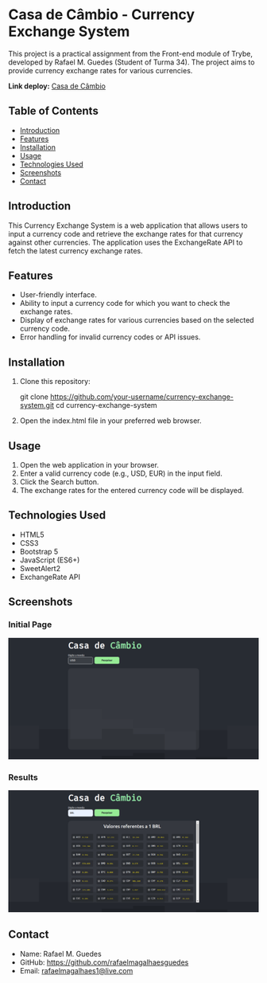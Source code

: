 # Casa de Câmbio - Currency Exchange System

This project is a practical assignment from the Front-end module of Trybe, developed by Rafael M. Guedes (Student of Turma 34). The project aims to provide currency exchange rates for various currencies.

**Link deploy:** <a href="https://casa-de-cambios-rafaelmagalhaesguedes.vercel.app/">Casa de Câmbio</a>

## Table of Contents

- [Introduction](#introduction)
- [Features](#features)
- [Installation](#installation)
- [Usage](#usage)
- [Technologies Used](#technologies-used)
- [Screenshots](#screenshots)
- [Contact](#contact)

## Introduction

This Currency Exchange System is a web application that allows users to input a currency code and retrieve the exchange rates for that currency against other currencies. The application uses the ExchangeRate API to fetch the latest currency exchange rates.

## Features

- User-friendly interface.
- Ability to input a currency code for which you want to check the exchange rates.
- Display of exchange rates for various currencies based on the selected currency code.
- Error handling for invalid currency codes or API issues.

## Installation

1. Clone this repository:

   git clone https://github.com/your-username/currency-exchange-system.git
   cd currency-exchange-system

1. Open the index.html file in your preferred web browser.

## Usage

1. Open the web application in your browser.
2. Enter a valid currency code (e.g., USD, EUR) in the input field.
3. Click the Search button.
4. The exchange rates for the entered currency code will be displayed.

## Technologies Used

- HTML5
- CSS3
- Bootstrap 5
- JavaScript (ES6+)
- SweetAlert2
- ExchangeRate API

## Screenshots

### Initial Page
![Homepage](https://github.com/rafaelmagalhaesguedes/casaDeCambio/blob/main/src/assets/screen-system/home.png)

### Results
![Homepage](https://github.com/rafaelmagalhaesguedes/casaDeCambio/blob/main/src/assets/screen-system/result.png)

## Contact

- Name: Rafael M. Guedes
- GitHub: https://github.com/rafaelmagalhaesguedes
- Email: rafaelmagalhaes1@live.com
